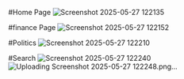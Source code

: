 #Home Page
![Screenshot 2025-05-27 122135](https://github.com/user-attachments/assets/bf8f5fa7-5483-4c9a-beb6-9f172d103737)

#finance Page
![Screenshot 2025-05-27 122152](https://github.com/user-attachments/assets/d10ce85c-d7e2-41a8-9dfe-fc6fafc5f6d5)

#Politics
![Screenshot 2025-05-27 122210](https://github.com/user-attachments/assets/afdc799f-ee0c-41c4-95fb-009f270c13fc)

#Search 
![Screenshot 2025-05-27 122240](https://github.com/user-attachments/assets/6fc72e1d-8b06-490a-9b73-1a18da0ea997)
![Uploading Screenshot 2025-05-27 122248.png…]()
